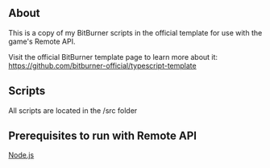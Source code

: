 ## About

This is a copy of my BitBurner scripts in the official template for use with the game's Remote API.

Visit the official BitBurner template page to learn more about it:
https://github.com/bitburner-official/typescript-template

## Scripts

All scripts are located in the /src folder

## Prerequisites to run with Remote API

[Node.js](https://nodejs.org/en/download/)
